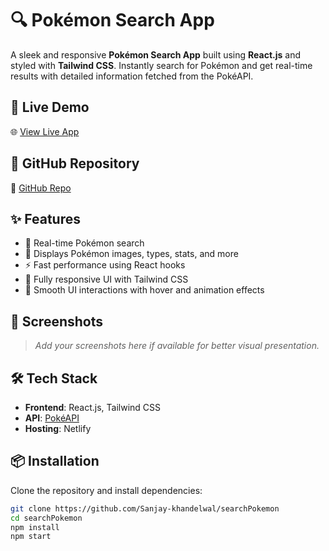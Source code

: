 # 🔍 Pokémon Search App

A sleek and responsive **Pokémon Search App** built using **React.js** and styled with **Tailwind CSS**. Instantly search for Pokémon and get real-time results with detailed information fetched from the PokéAPI.

## 🚀 Live Demo

🌐 [View Live App](https://pokemonsearching.netlify.app)

## 📂 GitHub Repository

🔗 [GitHub Repo](https://github.com/Sanjay-khandelwal/searchPokemon)

## ✨ Features

- 🔎 Real-time Pokémon search
- 🎴 Displays Pokémon images, types, stats, and more
- ⚡ Fast performance using React hooks
- 📱 Fully responsive UI with Tailwind CSS
- 🌈 Smooth UI interactions with hover and animation effects

## 📸 Screenshots

> _Add your screenshots here if available for better visual presentation._

## 🛠️ Tech Stack

- **Frontend**: React.js, Tailwind CSS
- **API**: [PokéAPI](https://pokeapi.co/)
- **Hosting**: Netlify

## 📦 Installation

Clone the repository and install dependencies:

```bash
git clone https://github.com/Sanjay-khandelwal/searchPokemon
cd searchPokemon
npm install
npm start
